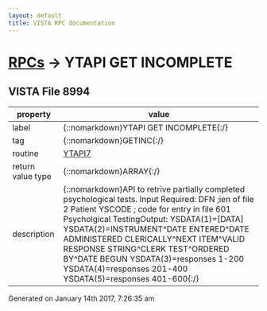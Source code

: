 ```yaml
---
layout: default
title: VISTA RPC documentation
---
```




# [RPCs](TableOfContent.md) &#8594; YTAPI GET INCOMPLETE 


 ## VISTA File 8994
 property | value 
--- | --- 
 label | {::nomarkdown}YTAPI GET INCOMPLETE{:/}
 tag | {::nomarkdown}GETINC{:/}
 routine | [YTAPI7](http://code.osehra.org/dox/Routine_YTAPI7_source.html)
 return value type | {::nomarkdown}ARRAY{:/}
 description | {::nomarkdown}API to retrive partially completed psychological tests. Input Required: DFN ;ien of file 2 Patient                YSCODE ; code for entry in file 601 Psycholgical TestingOutput:        YSDATA(1)=[DATA]        YSDATA(2)=INSTRUMENT^DATE ENTERED^DATE ADMINISTERED CLERICALLY^NEXT ITEM^VALID RESPONSE STRING^CLERK TEST^ORDERED BY^DATE BEGUN        YSDATA(3)=responses 1-200        YSDATA(4)=responses 201-400        YSDATA(5)=responses 401-600{:/}




 Generated on January 14th 2017, 7:26:35 am